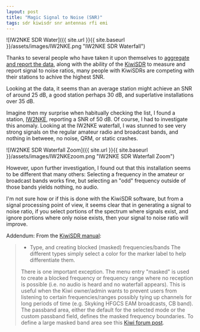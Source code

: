 ```yaml
---
layout: post
title: "Magic Signal to Noise (SNR)"
tags: sdr kiwisdr snr antennas rfi emi
---
```


![IW2NKE SDR Water]({{ site.url }}{{ site.baseurl }}/assets/images/IW2NKE.png "IW2NKE SDR Waterfall")

Thanks to several people who have taken it upon themselves to
[aggregate and report the data](http://rx.linkfanel.net/snr.html),
along with the ability of the [KiwiSDR](http://www.kiwisdr.com/)
to measure and report signal to
noise ratios, many people with KiwiSDRs are competing with their
stations to achive the highest SNR.

Looking at the data, it seems than an average station might achieve an
SNR of around 25 dB, a good station perhaps 30 dB, and superlative
installations over 35 dB.

Imagine then my surprise when habitually checking the list, I found a
station, [IW2NKE](http://iw2nke.ddns.net:8073/), reporting a SNR of 50
dB. Of course, I had to investigate this anomaly.  Looking at the IW2NKE
waterfall, I was stunned to see very strong signals on the regular
amateur radio and broadcast bands, and nothing in betweee, no noise, QRM,
or static crashes.

![IW2NKE SDR Waterfall Zoom]({{ site.url }}{{ site.baseurl }}/assets/images/IW2NKEzoom.png "IW2NKE SDR Waterfall Zoom")

However, upon further investigation, I found out that this
installation seems to be different that many others: Selecting a
frequency in the amateur or broadcast bands works fine, but selecting
an "odd" frequency outside of those bands yields nothing, no audio.

I'm not sure how or if this is done with the KiwiSDR software, but
from a signal processing point of view, it seems clear that in
generating a signal to noise ratio, if you select portions of the
spectrum where signals exist, and ignore portions where only noise
exists, then your signal to noise ratio will improve.

Addendum: From the [KiwiSDR
manual](http://kiwisdr.com/quickstart/index.html#id-user-marker-masked):

> - Type, and creating blocked (masked) frequencies/bands
> The different types simply select a color for the marker label to help
> differentiate them.
>
> There is one important exception. The menu entry "masked" is used to
> create a blocked frequency or frequency range where no reception is
> possible (i.e. no audio is heard and no waterfall appears). This is
> useful when the Kiwi owner/admin wants to prevent users from listening
> to certain frequencies/ranges possibly tying up channels for long
> periods of time (e.g. Skyking HFGCS EAM broadcasts, CB band). The
> passband area, either the default for the selected mode or the custom
> passband field, defines the masked frequency boundaries. To define a
> large masked band area see this [Kiwi forum post](http://forum.kiwisdr.com/index.php?p=/discussion/1965/large-masked-band-segments/p1).
